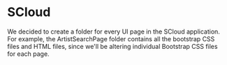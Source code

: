 # SCloud
We decided to create a folder for every UI page in the SCloud application. For example, the ArtistSearchPage folder contains all the bootstrap CSS files and HTML files, since we'll be altering individual Bootstrap CSS files for each page. 
